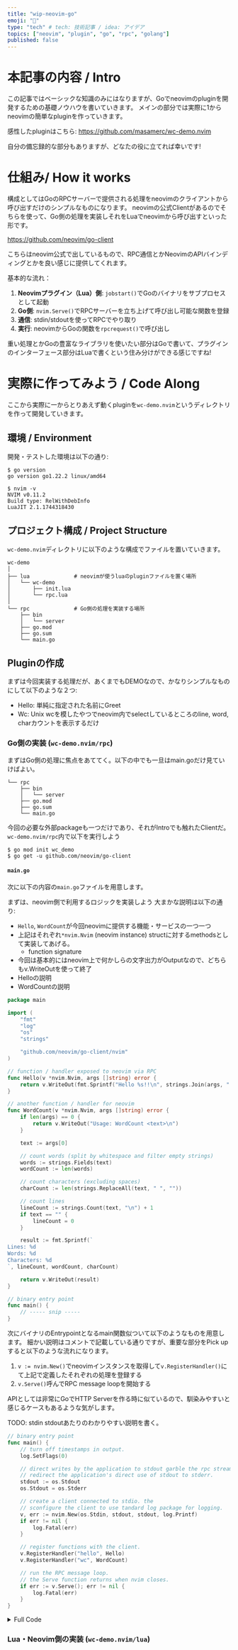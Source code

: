 ```yaml
---
title: "wip-neovim-go"
emoji: "📘"
type: "tech" # tech: 技術記事 / idea: アイデア
topics: ["neovim", "plugin", "go", "rpc", "golang"]
published: false
---
```


# 本記事の内容 / Intro
この記事ではベーシックな知識のみにはなりますが、Goでneovimのpluginを開発するための基礎ノウハウを書いていきます。
メインの部分では実際に1からneovimの簡単なpluginを作っていきます。

感性したpluginはこちら:
https://github.com/masamerc/wc-demo.nvim

自分の備忘録的な部分もありますが、どなたの役に立てれば幸いです!

# 仕組み/ How it works 
構成としてはGoのRPCサーバーで提供される処理をneovimのクライアントから呼び出すだけのシンプルなものになります。
neovimの公式Clientがあるのでそちらを使って、Go側の処理を実装しそれをLuaでneovimから呼び出すといった形です。

https://github.com/neovim/go-client

こちらはneovim公式で出しているもので、RPC通信とかNeovimのAPIバインディングとかを良い感じに提供してくれます。

基本的な流れ：

1. **Neovimプラグイン（Lua）側**: `jobstart()`でGoのバイナリをサブプロセスとして起動
2. **Go側**: `nvim.Serve()`でRPCサーバーを立ち上げて呼び出し可能な関数を登録
3. **通信**: stdin/stdoutを使ってRPCでやり取り
4. **実行**: neovimからGoの関数を`rpcrequest()`で呼び出し

重い処理とかGoの豊富なライブラリを使いたい部分はGoで書いて、プラグインのインターフェース部分はLuaで書くという住み分けができる感じですね!

# 実際に作ってみよう / Code Along
ここから実際に一からとりあえず動くpluginを`wc-demo.nvim`というディレクトリを作って開発していきます。

## 環境 / Environment
開発・テストした環境は以下の通り:

```
$ go version
go version go1.22.2 linux/amd64

$ nvim -v
NVIM v0.11.2
Build type: RelWithDebInfo
LuaJIT 2.1.1744318430
```

## プロジェクト構成 / Project Structure
`wc-demo.nvim`ディレクトリに以下のような構成でファイルを置いていきます。

```
wc-demo
│
├── lua              # neovimが使うluaのpluginファイルを置く場所
│   └── wc-demo
│       ├── init.lua
│       └── rpc.lua
│
└── rpc              # Go側の処理を実装する場所
    ├── bin
    │   └── server
    ├── go.mod
    ├── go.sum
    └── main.go
```

## Pluginの作成
まずは今回実装する処理だが、あくまでもDEMOなので、かなりシンプルなものにして以下のような２つ:
- Hello: 単純に指定された名前にGreet
- Wc: Unix wcを模したやつでneovim内でselectしているところのline, word, charカウントを表示するだけ


### Go側の実装 (`wc-demo.nvim/rpc`)
まずはGo側の処理に焦点をあててく。以下の中でも一旦はmain.goだけ見ていけばよい。

```
└── rpc
    ├── bin
    │   └── server
    ├── go.mod
    ├── go.sum
    └── main.go
```

今回の必要な外部packageも一つだけであり、それがIntroでも触れたClientだ。
`wc-demo.nvim/rpc`内で以下を実行しよう

```
$ go mod init wc_demo
$ go get -u github.com/neovim/go-client
```

#### `main.go`
次に以下の内容の`main.go`ファイルを用意します。


まずは、neovim側で利用するロジックを実装しよう
大まかな説明は以下の通り:
- `Hello`, `WordCount`が今回neovimに提供する機能・サービスの一つ一つ
- 上記はそれぞれ`*nvim.Nvim` (neovim instance) structに対するmethodsとして実装してあげる。
  - function signature
- 今回は基本的にはneovim上で何かしらの文字出力がOutputなので、どちらもv.WriteOutを使って終了
- Helloの説明
- WordCountの説明
```go
package main

import (
	"fmt"
	"log"
	"os"
	"strings"

	"github.com/neovim/go-client/nvim"
)

// function / handler exposed to neovim via RPC
func Hello(v *nvim.Nvim, args []string) error {
	return v.WriteOut(fmt.Sprintf("Hello %s!!\n", strings.Join(args, " ")))
}

// another function / handler for neovim
func WordCount(v *nvim.Nvim, args []string) error {
	if len(args) == 0 {
		return v.WriteOut("Usage: WordCount <text>\n")
	}

	text := args[0]

	// count words (split by whitespace and filter empty strings)
	words := strings.Fields(text)
	wordCount := len(words)

	// count characters (excluding spaces)
	charCount := len(strings.ReplaceAll(text, " ", ""))

	// count lines
	lineCount := strings.Count(text, "\n") + 1
	if text == "" {
		lineCount = 0
	}

	result := fmt.Sprintf(`
Lines: %d
Words: %d
Characters: %d
`, lineCount, wordCount, charCount)

	return v.WriteOut(result)
}

// binary entry point
func main() {
    // ----- snip -----
}
```

次にバイナリのEntrypointとなるmain関数似ついて以下のようなものを用意します。
細かい説明はコメントで記載している通りですが、重要な部分をPick upすると以下のような流れになります。
1. `v := nvim.New()`でneovimインスタンスを取得して`v.RegisterHandler()`にて上記で定義したそれぞれの処理を登録する
2. `v.Serve()`呼んでRPC message loopを開始する

APIとしては非常にGoでHTTP Serverを作る時に似ているので、馴染みやすいと感じるケースもあるような気がします。

TODO: stdin stdoutあたりのわかりやすい説明を書く。

```go
// binary entry point
func main() {
	// turn off timestamps in output.
	log.SetFlags(0)

	// direct writes by the application to stdout garble the rpc stream.
	// redirect the application's direct use of stdout to stderr.
	stdout := os.Stdout
	os.Stdout = os.Stderr

	// create a client connected to stdio. the
	// sconfigure the client to use tandard log package for logging.
	v, err := nvim.New(os.Stdin, stdout, stdout, log.Printf)
	if err != nil {
		log.Fatal(err)
	}

	// register functions with the client.
	v.RegisterHandler("hello", Hello)
	v.RegisterHandler("wc", WordCount)

	// run the RPC message loop.
	// the Serve function returns when nvim closes.
	if err := v.Serve(); err != nil {
		log.Fatal(err)
	}
}

```

<details><summary>Full Code</summary>

```go
package main

import (
	"fmt"
	"log"
	"os"
	"strings"

	"github.com/neovim/go-client/nvim"
)

// function / handler exposed to neovim via RPC
func Hello(v *nvim.Nvim, args []string) error {
	return v.WriteOut(fmt.Sprintf("Hello %s!!\n", strings.Join(args, " ")))
}

// another function / handler for neovim
func WordCount(v *nvim.Nvim, args []string) error {
	if len(args) == 0 {
		return v.WriteOut("Usage: WordCount <text>\n")
	}

	text := args[0]

	// count words (split by whitespace and filter empty strings)
	words := strings.Fields(text)
	wordCount := len(words)

	// count characters (excluding spaces)
	charCount := len(strings.ReplaceAll(text, " ", ""))

	// count lines
	lineCount := strings.Count(text, "\n") + 1
	if text == "" {
		lineCount = 0
	}

	result := fmt.Sprintf(`
Lines: %d
Words: %d
Characters: %d
`, lineCount, wordCount, charCount)

	return v.WriteOut(result)
}

// binary entry point
func main() {
	// turn off timestamps in output.
	log.SetFlags(0)

	// direct writes by the application to stdout garble the rpc stream.
	// redirect the application's direct use of stdout to stderr.
	stdout := os.Stdout
	os.Stdout = os.Stderr

	// create a client connected to stdio. the
	// sconfigure the client to use tandard log package for logging.
	v, err := nvim.New(os.Stdin, stdout, stdout, log.Printf)
	if err != nil {
		log.Fatal(err)
	}

	// register functions with the client.
	v.RegisterHandler("hello", Hello)
	v.RegisterHandler("wc", WordCount)

	// run the RPC message loop.
	// the Serve function returns when nvim closes.
	if err := v.Serve(); err != nil {
		log.Fatal(err)
	}
}

```

</details>


### Lua・Neovim側の実装 (`wc-demo.nvim/lua`)